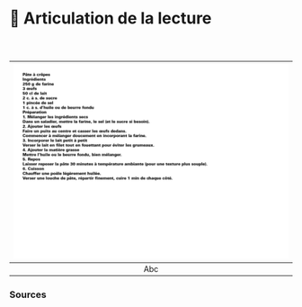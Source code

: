 # 📶 Articulation de la lecture

  
### &nbsp;

|![](links/0-Colonne79.gif) |
|:---:|
| Abc |



### Sources

<!-- - **Prénom Nom**  
  *Titre*, 0000 -->

<!-- [^1]: Adrian Frutiger, *Type, Sign, Symbol*, 1980 -->

